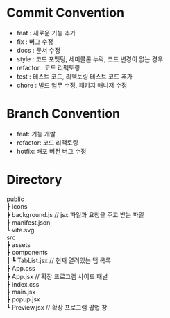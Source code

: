 # Commit Convention
- feat : 새로운 기능 추가
- fix : 버그 수정
- docs : 문서 수정
- style : 코드 포맷팅, 세미콜론 누락, 코드 변경이 없는 경우
- refactor : 코드 리펙토링
- test : 테스트 코드, 리펙토링 테스트 코드 추가
- chore : 빌드 업무 수정, 패키지 매니저 수정

# Branch Convention
- feat: 기능 개발
- refactor: 코드 리팩토링
- hotfix: 배포 버전 버그 수정

# Directory
public     
 ┣ icons     
 ┣ background.js // jsx 파일과 요청을 주고 받는 파일     
 ┣ manifest.json     
 ┗ vite.svg     
 src     
 ┣ assets     
 ┣ components     
 ┃ ┗ TabList.jsx // 현재 열려있는 탭 목록     
 ┣ App.css     
 ┣ App.jsx // 확장 프로그램 사이드 패널     
 ┣ index.css     
 ┣ main.jsx     
 ┣ popup.jsx     
 ┗ Preview.jsx // 확장 프로그램 팝업 창     
